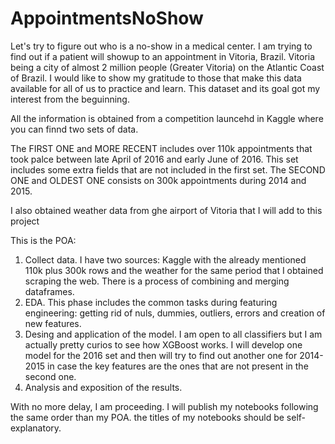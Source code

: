 # AppointmentsNoShow
Let's try to figure out who is a no-show in a medical center.
I am trying to find out if a patient will showup to an appointment in Vitoria, Brazil. Vitoria being a city of almost 2 million people (Greater Vitoria) on the Atlantic Coast of Brazil.
I would like to show my gratitude to those that make this data available for all of us to practice and learn. This dataset and its goal got my interest from the beguinning.

All the information is obtained from a competition launcehd in Kaggle where you can finnd two sets of data.

The FIRST ONE and MORE RECENT includes over 110k appointments that took palce between late April of 2016 and early June of 2016. This set includes some extra fields that are not included in the first set.
The SECOND ONE and OLDEST ONE consists on 300k appointments during 2014 and 2015.
 
 I also obtained weather data from ghe airport of Vitoria that I will add to this project

This is the POA:

1. Collect data. I have two sources: Kaggle with the already mentioned 110k plus 300k rows and the weather for the same period that I obtained scraping the web. There is a process of combining and merging dataframes.
2. EDA. This phase includes the common tasks during featuring engineering: getting rid of nuls, dummies, outliers, errors and creation of new features.
3. Desing and application of the model. I am open to all classifiers but I am actually pretty curios to see how XGBoost works. I will develop one model for the 2016 set and then will try to find out another one for 2014-2015 in case the key features are the ones that are not present in the second one.
4. Analysis and exposition of the results.

With no more delay, I am proceeding. I will publish my notebooks following the same order than my POA. the titles of my notebooks should be self-explanatory.
